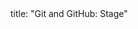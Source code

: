 <frontmatter>
title: "Git and GitHub: Stage"
</frontmatter>

<include src="unit-inPage-asFlat.md" boilerplate />